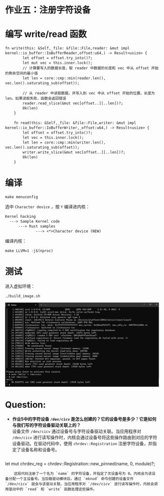 # 作业五：注册字符设备   
# 编写 write/read 函数   
```
fn write(this: &Self,_file: &file::File,reader: &mut impl kernel::io_buffer::IoBufferReader,offset:u64,) -> Result<usize> {
        let offset = offset.try_into()?;
        let mut vec = this.inner.lock();
        // 计算要写入的数据长度，取 reader 中数据的长度和 vec 中从 offset 开始的剩余空间的最小值
        let len = core::cmp::min(reader.len(), vec.len().saturating_sub(offset));

        // 从 reader 中读取数据，并写入到 vec 中从 offset 开始的位置，长度为 len。如果读取失败，函数会返回错误
        reader.read_slice(&mut vec[offset..][..len])?;
        Ok(len)
    }

    fn read(this: &Self,_file: &file::File,writer: &mut impl kernel::io_buffer::IoBufferWriter,_offset:u64,) -> Result<usize> {
        let offset = offset.try_into()?;
        let vec = this.inner.lock();
        let len = core::cmp::min(writer.len(), vec.len().saturating_sub(offset));
        writer.write_slice(&mut vec[offset..][..len])?;
        Ok(len)
    }
```
# 编译   
```
make menuconfig
```
选中 `Character device` ，按 `Y` 编译进内核：   
```
Kernel hacking
  ---> Sample Kernel code
      ---> Rust samples
              ---> <*>Character device (NEW)

```
编译内核：   
```
make LLVM=1 -j$(nproc)
```
# 测试   
进入虚拟环境：   
```
./build_image.sh
```
![image.png](files\image_e.png)    
# Question:   
- **作业5中的字符设备 `/dev/cicv` 是怎么创建的？它的设备号是多少**？**它是如何与我们写的字符设备驱动关联上的？**   
    设备文件 `/dev/cicv` 通过设备号与字符设备驱动关联。当应用程序对 `/dev/cicv` 进行读写操作时，内核会通过设备号将这些操作路由到对应的字符设备驱动。在驱动代码中，使用 `chrdev::Registration` 注册字符设备，并指定了设备名称和设备号。   
    ```
let mut chrdev_reg = chrdev::Registration::new_pinned(name, 0, module)?;
```
    这段代码注册了一个名为 `name` 的字符设备，并指定了次设备号为 0。内核会为该设备分配一个主设备号。当加载驱动模块后，通过 `mknod` 命令创建的设备文件 `/dev/cicv` 就会与该驱动关联。当应用程序对 `/dev/cicv` 进行读写操作时，内核会调用驱动中的 `read` 和 `write` 函数处理这些操作。   
